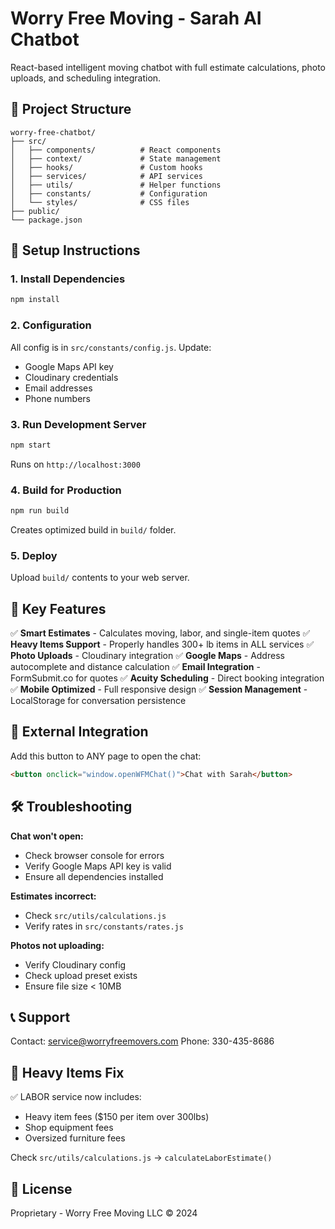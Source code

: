 # Worry Free Moving - Sarah AI Chatbot

React-based intelligent moving chatbot with full estimate calculations, photo uploads, and scheduling integration.

## 📁 Project Structure
```
worry-free-chatbot/
├── src/
│   ├── components/          # React components
│   ├── context/             # State management
│   ├── hooks/               # Custom hooks
│   ├── services/            # API services
│   ├── utils/               # Helper functions
│   ├── constants/           # Configuration
│   └── styles/              # CSS files
├── public/
└── package.json
```

## 🚀 Setup Instructions

### 1. Install Dependencies
```bash
npm install
```

### 2. Configuration
All config is in `src/constants/config.js`. Update:
- Google Maps API key
- Cloudinary credentials
- Email addresses
- Phone numbers

### 3. Run Development Server
```bash
npm start
```

Runs on `http://localhost:3000`

### 4. Build for Production
```bash
npm run build
```

Creates optimized build in `build/` folder.

### 5. Deploy
Upload `build/` contents to your web server.

## 🔑 Key Features

✅ **Smart Estimates** - Calculates moving, labor, and single-item quotes
✅ **Heavy Items Support** - Properly handles 300+ lb items in ALL services
✅ **Photo Uploads** - Cloudinary integration
✅ **Google Maps** - Address autocomplete and distance calculation
✅ **Email Integration** - FormSubmit.co for quotes
✅ **Acuity Scheduling** - Direct booking integration
✅ **Mobile Optimized** - Full responsive design
✅ **Session Management** - LocalStorage for conversation persistence

## 📱 External Integration

Add this button to ANY page to open the chat:
```html
<button onclick="window.openWFMChat()">Chat with Sarah</button>
```

## 🛠️ Troubleshooting

**Chat won't open:**
- Check browser console for errors
- Verify Google Maps API key is valid
- Ensure all dependencies installed

**Estimates incorrect:**
- Check `src/utils/calculations.js`
- Verify rates in `src/constants/rates.js`

**Photos not uploading:**
- Verify Cloudinary config
- Check upload preset exists
- Ensure file size < 10MB

## 📞 Support

Contact: service@worryfreemovers.com
Phone: 330-435-8686

## 🎯 Heavy Items Fix

✅ LABOR service now includes:
- Heavy item fees ($150 per item over 300lbs)
- Shop equipment fees
- Oversized furniture fees

Check `src/utils/calculations.js` → `calculateLaborEstimate()`

## 📄 License

Proprietary - Worry Free Moving LLC © 2024
